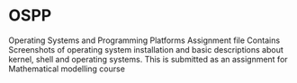 # OSPP
Operating Systems and Programming Platforms Assignment file Contains Screenshots of operating system installation and basic descriptions about kernel, shell and operating systems.
This is submitted as an assignment for Mathematical modelling course
